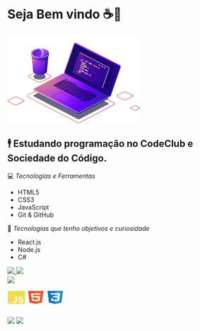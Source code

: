 # Seja Bem vindo ☕🍂
  <img src="computer-illustration.png" alt="icone-astronauta" width="300px" height="200px">

<div id="main">

  <div>
    <h2>🕴 Estudando programação no CodeClub e Sociedade do Código.</h2>
    <p>💻 <i>Tecnologias e Ferramentas</i></p>
    <ul>
      <li>HTML5</li>
      <li>CSS3</li>
      <li>JavaScript</li>
      <li>Git & GitHub</li>
    </ul>
    <p>🧐 <i>Tecnologias que tenho objetivos e curiosidade</i></p>
    <ul>
      <li>React.js</li>
      <li>Node.js</li>
      <li>C#</li>
    </ul>
  </div>
  

</div>


<div>
  <a href="https://github.com/011Jorge">
  <img height="180em" display="flex" src="https://github-readme-stats.vercel.app/api?username=011Jorge&show_icons=true&theme=tokyonight&include_all_commits=true&count_private=true"/>
  <img height="180em" src="https://github-readme-stats.vercel.app/api/top-langs/?username=011Jorge&layout=compact&langs_count=7&theme=tokyonight"/>
</div>


<a href="https://github.com/011Jorge">
  <img align="center" src="https://github-readme-stats.vercel.app/api/top-langs/?username=011Jorge&theme=tokyonight&hide_langs_below=1" />
</a>

<div style="display: inline_block"><br>
  <img align="center" alt="Jorge-Js" height="30" width="40" src="https://raw.githubusercontent.com/devicons/devicon/master/icons/javascript/javascript-plain.svg">
  <img align="center" alt="Jorge-HTML" height="30" width="40" src="https://raw.githubusercontent.com/devicons/devicon/master/icons/html5/html5-original.svg">
  <img align="center" alt="Jorge-CSS" height="30" width="40" src="https://raw.githubusercontent.com/devicons/devicon/master/icons/css3/css3-original.svg">
</div>

##

<div> 
  <a href="https://www.instagram.com/eaii_jorge/" target="_blank"><img src="https://img.shields.io/badge/-Instagram-%23E4405F?style=for-the-badge&logo=instagram&logoColor=white" target="_blank"></a>
  <a href="https://www.linkedin.com/in/jorge-vicente-07994a20a/" target="_blank"><img src="https://img.shields.io/badge/-LinkedIn-%230077B5?style=for-the-badge&logo=linkedin&logoColor=white" target="_blank"></a>

</div>

